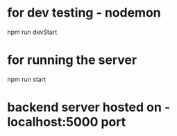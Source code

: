 # for dev testing - nodemon
npm run devStart

# for running the server
npm run start

# backend server hosted on - localhost:5000 port
